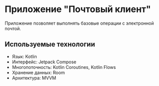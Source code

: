 # Приложение "Почтовый клиент"
Приложение позволяет выполнять базовые операции с электронной почтой.

## Используемые технологии 
* Язык: Kotlin
* Интерфейс: Jetpack Compose
* Многопоточность: Kotlin Coroutines, Kotlin Flows
* Хранение данных: Room
* Архитектура: MVVM
